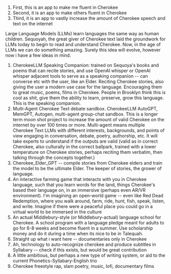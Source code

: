 1. First, this is an app to make me fluent in Cherokee
2. Second, it is an app to make others fluent in Cherokee
3. Third, it is an app to vastly increase the amount of Cherokee speech and text on the internet

Large Language Models (LLMs) learn languages the same way as human children. Sequoyah, the great giver of Cherokee text laid the groundwork for LLMs today to begin to read and understand Cherokee. Now, in the age of LLMs we can do something amazing. Surely this idea will evolve, however now i have a few ideas in mind. 

1. CherokeeLLM Speaking Companion: trained on Sequoya's books and poems that can recite stories, and use OpenAI whisper or OpenAI whisper adjacent tools to serve as a speaking companion -- can converse etc with the user, like an Elder. Reciting Cherokee stories, also giving the user a modern use case for the language. Encouraging them to great music, poems, films in Cherokee. People in Brooklyn think this is cool as shit, give them the ability to learn, preserve, grow this language. This is the speaking companion. 
2. Multi-Agent Cherokee Text debate sandbox. CherokeeLLM AutoGPT, MemGPT, Autogen, multi-agent group-chat sandbox. This is a longer term moon shot project to increase the amount of valid Cherokee on the internet by over 100 times or more. Multi-agent means multiple Cherokee Text LLMs with different interests, backgrounds, and points of view engaging in conversation, debate, poetry, authorship, etc. It will take experts to understand if the outputs are valid (valid as in correct Cherokee, also culturally in the correct ballpark, trained with a lower temperature on Cherokee stories, perhaps reciting them verbatim, then talking through the concepts together.)
3. Cherokee_Elder_GPT -- compile stories from Cherokee elders and train the model to be the ultimate Elder. The keeper of stories, the grower of language. 
4. An interactive farming game that interacts with you in Cherokee language, such that you learn words for the land, things Cherokee's based their language on, in an immersive (perhaps even AR/VR environment). I'm imagining an open-world game -- even like Red Dead Redemption, where you walk around, farm, ride, hunt, fish, speak, listen, and write. Imagine if there were a peaceful place you could go in a virtual world to be immersed in the culture 
5. An actual Middlebury-style (or Middlebury-actual) language school for Cherokee. A school program with a language pledge meant for adults to go for 6-8 weeks and become fluent in a summer. Use scholarship money and do it during a time when its nice to be in Talequah. 
6. Straight up what i want here -- documentaries only in Cherokee 
7. Ah, technology to auto-recognize cherokee and produce subtitles in Syllabary -- check if this exists, but would be great contribution 
8. A little ambitious, but perhaps a new type of writing system, or aid to the current Phonetics-Syllabary-English trio 
9. Cherokee freestyle rap, slam poetry, music, lofi, documentary films

